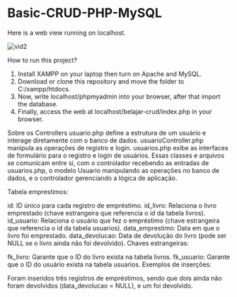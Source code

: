 # Basic-CRUD-PHP-MySQL
Here is a web view running on localhost.

![vid2](https://user-images.githubusercontent.com/66185022/105703821-c6a63f00-5f48-11eb-81d2-eee4b805243b.gif)

How to run this project?
1. Install XAMPP on your laptop then turn on Apache and MySQL.
2. Download or clone this repository and move the folder to C:/xampp/htdocs.
3. Now, write localhost/phpmyadmin into your browser, after that import the database.
4. Finally, access the web at localhost/belajar-crud/index.php in your browser.


Sobre os Controllers
usuario.php define a estrutura de um usuário e interage diretamente com o banco de dados.
usuarioController.php manipula as operações de registro e login.
usuarios.php exibe as interfaces de formulário para o registro e login de usuários.
Essas classes e arquivos se comunicam entre si, com o controlador recebendo as entradas de usuarios.php, o modelo Usuario manipulando as operações no banco de dados, e o controlador gerenciando a lógica de aplicação.



Tabela emprestimos:

id: ID único para cada registro de empréstimo.
id_livro: Relaciona o livro emprestado (chave estrangeira que referencia o id da tabela livros).
id_usuario: Relaciona o usuário que fez o empréstimo (chave estrangeira que referencia o id da tabela usuarios).
data_emprestimo: Data em que o livro foi emprestado.
data_devolucao: Data de devolução do livro (pode ser NULL se o livro ainda não foi devolvido).
Chaves estrangeiras:

fk_livro: Garante que o ID do livro exista na tabela livros.
fk_usuario: Garante que o ID do usuário exista na tabela usuarios.
Exemplos de inserções:

Foram inseridos três registros de empréstimos, sendo que dois ainda não foram devolvidos (data_devolucao = NULL), e um foi devolvido.
